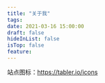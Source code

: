 ```yaml
---
title: "关于我"
tags: 
date: 2021-03-16 15:00:00
draft: false
hideInList: false
isTop: false
feature:
---
```




站点图标：https://tabler.io/icons